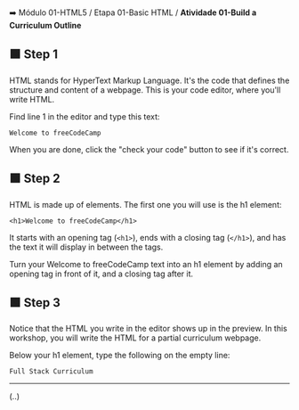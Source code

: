 ➡️ Módulo 01-HTML5 / Etapa 01-Basic HTML / **Atividade 01-Build a Curriculum Outline**

## 🟩 Step 1 

HTML stands for HyperText Markup Language. It's the code that defines the structure and content of a webpage. This is your code editor, where you'll write HTML.

Find line 1 in the editor and type this text:

```
Welcome to freeCodeCamp
```

When you are done, click the "check your code" button to see if it's correct.

## 🟩 Step 2

HTML is made up of elements. The first one you will use is the h1 element:

```
<h1>Welcome to freeCodeCamp</h1>
```

It starts with an opening tag (`<h1>`), ends with a closing tag (`</h1>`), and has the text it will display in between the tags.

Turn your Welcome to freeCodeCamp text into an h1 element by adding an opening tag in front of it, and a closing tag after it.

## 🟩 Step 3

Notice that the HTML you write in the editor shows up in the preview. In this workshop, you will write the HTML for a partial curriculum webpage.

Below your h1 element, type the following on the empty line:

```
Full Stack Curriculum
```

---

(..)
